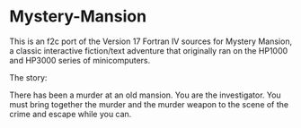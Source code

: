 # Mystery-Mansion

This is an f2c port of the Version 17 Fortran IV sources for Mystery Mansion,
a classic interactive fiction/text adventure that originally ran on the HP1000
and HP3000 series of minicomputers.

The story:

There has been a murder at an old mansion.  You are the investigator.  You
must bring together the murder and the murder weapon to the scene of the crime
and escape while you can.
